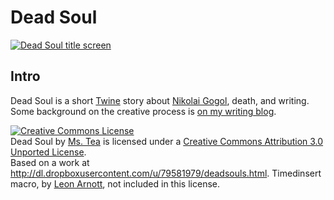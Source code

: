 Dead Soul
=========

[![Dead Soul title screen](http://i.imgur.com/WGb1qtG.png)](http://dl.dropboxusercontent.com/u/79581979/deadsouls.html)

Intro
-----

Dead Soul is a short [Twine](https://github.com/tweecode/twine/) story about [Nikolai Gogol](http://en.wikipedia.org/wiki/Nikolai_Gogol), death, and writing. Some background on the creative process is [on my writing blog](http://acupofmstea.tumblr.com/post/50553236947/dead-soul).

<a rel="license" href="http://creativecommons.org/licenses/by/3.0/deed.en_US"><img alt="Creative Commons License" style="border-width:0" src="http://i.creativecommons.org/l/by/3.0/88x31.png" /></a><br /><span xmlns:dct="http://purl.org/dc/terms/" href="http://purl.org/dc/dcmitype/InteractiveResource" property="dct:title" rel="dct:type">Dead Soul</span> by <a xmlns:cc="http://creativecommons.org/ns#" href="http://acupofmstea.tumblr.com/" property="cc:attributionName" rel="cc:attributionURL">Ms. Tea</a> is licensed under a <a rel="license" href="http://creativecommons.org/licenses/by/3.0/deed.en_US">Creative Commons Attribution 3.0 Unported License</a>.<br />Based on a work at <a xmlns:dct="http://purl.org/dc/terms/" href="http://dl.dropboxusercontent.com/u/79581979/deadsouls.html" rel="dct:source">http://dl.dropboxusercontent.com/u/79581979/deadsouls.html</a>. Timedinsert macro, by [Leon Arnott](http://l.j-factor.com/twine/), not included in this license.
